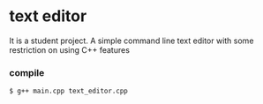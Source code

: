 # text editor
It is a student project.
A simple command line text editor with some restriction on using C++ features
### compile
```shell
$ g++ main.cpp text_editor.cpp
```
